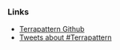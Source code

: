 ### Links

* [Terrapattern Github](http://github.com/workergnome/terrapattern)
* [Tweets about #Terrapattern](https://twitter.com/hashtag/terrapattern)
